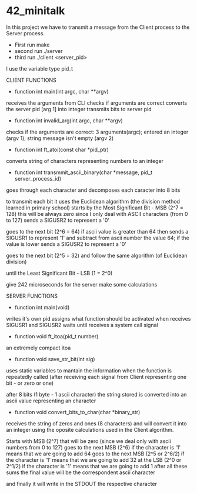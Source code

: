 # 42_minitalk

In this project we have to transmit a message from the Client process to the Server process.

- First      run make
- second     run ./server
- third      run ./client <server_pid> <message to transmit>

I use the variable type pid_t


CLIENT FUNCTIONS

- function 	int	main(int argc, char **argv)

receives the arguments from CLI
checks if arguments are correct
converts the server pid [arg 1] into integer
transmits bits to server pid



- function 	int	invalid_arg(int argc, char **argv)

checks if the arguments are correct: 3 arguments(argc); entered an integer (argv 1); string message isn't empty (argv 2)



- function	int	ft_atoi(const char *pid_ptr)

converts string of characters representing numbers to an integer



- function	int	transmmit_ascii_binary(char *message, pid_t server_process_id)

goes through each character and decomposes each caracter into 8 bits

to transmit each bit it uses the Euclidean algorithm (the division method learned in primary school)
starts by the Most Significant Bit - MSB (2^7 = 128) this will be always zero since I only deal with ASCII characters (from 0 to 127) sends a SIGUSR2 to represent a '0'

goes to the next bit (2^6 = 64) if ascii value is greater than 64 then sends a SIGUSR1 to represent '1' and subtract from ascii number the value 64; if the value is lower sends a SIGUSR2 to represent a '0'

goes to the next bit (2^5 = 32) and follow the same algorithm (of Euclidean division)

until the Least Significant Bit - LSB (1 = 2^0)

give 242 microseconds for the server make some calculations




SERVER FUNCTIONS

- function	int	main(void)

writes it's own pid
assigns what function should be activated when receives SIGUSR1 and SIGUSR2
waits until receives a system call signal



- function	void	ft_itoa(pid_t number)

an extremely compact itoa



- function	void	save_str_bit(int sig)

uses static variables to mantain the information when the function is repeatedly called (after receiving each signal from Client representing one bit - or zero or one)

after 8 bits (1 byte - 1 ascii character) the string stored is converted into an ascii value representing an character



- function	void	convert_bits_to_char(char *binary_str)

receives the string of zeros and ones (8 characters) and will convert it into an integer using the oposite calculations used in the Client algorithm.

Starts with MSB (2^7) that will be zero (since we deal only with ascii numbers from 0 to 127)
goes to the next MSB (2^6) if the character is '1' means that we are going to add 64
goes to the next MSB (2^5 or 2^6/2) if the character is '1' means that we are going to add 32
at the LSB (2^0 or 2^1/2) if the character is '1' means that we are going to add 1
after all these sums the final value will be the correspondent ascii character

and finally it will write in the STDOUT the respective character  

